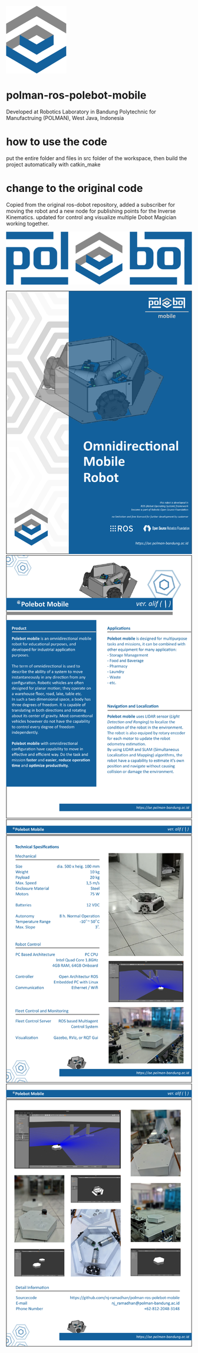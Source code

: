 ![logo](polebot_logo_icon.png)

# polman-ros-polebot-mobile
Developed at Robotics Laboratory in Bandung Polytechnic for Manufactruing (POLMAN), West Java, Indonesia

# how to use the code
put the entire folder and files in src folder of the workspace,
then build the project automatically with catkin_make

# change to the original code
Copied from the original ros-dobot repository, 
added a subscriber for moving the robot and a new node for publishing points for the Inverse Kinematics.
updated for control ang visualize multiple Dobot Magician working together.

![logo-full](polebot_logo_full.png)

![brochure-0](Brochure_Polebot_p0.png)
![brochure-1](Brochure_Polebot_p1.png)
![brochure-2](Brochure_Polebot_p2.png)
![brochure-3](Brochure_Polebot_p3.png)
